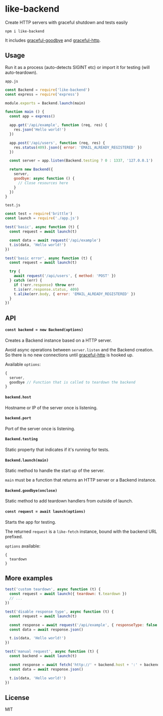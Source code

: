 # like-backend

Create HTTP servers with graceful shutdown and tests easily

```
npm i like-backend
```

It includes [graceful-goodbye](https://github.com/mafintosh/graceful-goodbye) and [graceful-http](https://github.com/LuKks/graceful-http).

## Usage

Run it as a process (auto-detects SIGINT etc) or import it for testing (will auto-teardown).

`app.js`

```js
const Backend = require('like-backend')
const express = require('express')

module.exports = Backend.launch(main)

function main () {
  const app = express()

  app.get('/api/example', function (req, res) {
    res.json('Hello world!')
  })

  app.post('/api/users', function (req, res) {
    res.status(409).json({ error: 'EMAIL_ALREADY_REGISTERED' })
  })

  const server = app.listen(Backend.testing ? 0 : 1337, '127.0.0.1')

  return new Backend({
    server,
    goodbye: async function () {
      // Close resources here
    }
  })
}
```

`test.js`

```js
const test = require('brittle')
const launch = require('./app.js')

test('basic', async function (t) {
  const request = await launch(t)

  const data = await request('/api/example')
  t.is(data, 'Hello world!')
})

test('basic error', async function (t) {
  const request = await launch(t)

  try {
    await request('/api/users', { method: 'POST' })
  } catch (err) {
    if (!err.response) throw err
    t.is(err.response.status, 409)
    t.alike(err.body, { error: 'EMAIL_ALREADY_REGISTERED' })
  }
})
```

## API

#### `const backend = new Backend(options)`

Creates a Backend instance based on a HTTP server.

Avoid async operations between `server.listen` and the Backend creation.\
So there is no new connections until [graceful-http](https://github.com/LuKks/graceful-http) is hooked up.

Available `options`:
```js
{
  server,
  goodbye // Function that is called to teardown the backend
}
```

#### `backend.host`

Hostname or IP of the server once is listening.

#### `backend.port`

Port of the server once is listening.

#### `Backend.testing`

Static property that indicates if it's running for tests.

#### `Backend.launch(main)`

Static method to handle the start up of the server.

`main` must be a function that returns an HTTP server or a Backend instance.

#### `Backend.goodbye(onclose)`

Static method to add teardown handlers from outside of launch.

#### `const request = await launch(options)`

Starts the app for testing.

The returned `request` is a `like-fetch` instance, bound with the backend URL prefixed.

`options` available:
```
{
  teardown
}
```

## More examples

```js
test('custom teardown', async function (t) {
  const request = await launch({ teardown: t.teardown })
  // ...
})

test('disable response type', async function (t) {
  const request = await launch(t)

  const response = await request('/api/example', { responseType: false })
  const data = await response.json()

  t.is(data, 'Hello world!')
})

test('manual request', async function (t) {
  const backend = await launch(t)

  const response = await fetch('http://' + backend.host + ':' + backend.port + '/api/example')
  const data = await response.json()

  t.is(data, 'Hello world!')
})
```

## License

MIT
